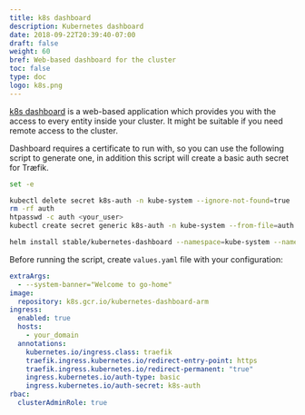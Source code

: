 ```yaml
---
title: k8s dashboard
description: Kubernetes dashboard
date: 2018-09-22T20:39:40-07:00
draft: false
weight: 60
bref: Web-based dashboard for the cluster
toc: false
type: doc
logo: k8s.png
---
```


[k8s dashboard](https://github.com/kubernetes/dashboard) is a web-based application which provides you with the access to every entity inside your cluster. It might be suitable if you need remote access to the cluster. 

Dashboard requires a certificate to run with, so you can use the following script to generate one, in addition this script will create a basic auth secret for Træfik. 

```bash
set -e 

kubectl delete secret k8s-auth -n kube-system --ignore-not-found=true
rm -rf auth
htpasswd -c auth <your_user>
kubectl create secret generic k8s-auth -n kube-system --from-file=auth

helm install stable/kubernetes-dashboard --namespace=kube-system --name k8s-dashboard --values=values.yaml
```

Before running the script, create `values.yaml` file with your configuration: 

```yaml
extraArgs:
  - --system-banner="Welcome to go-home"
image: 
  repository: k8s.gcr.io/kubernetes-dashboard-arm
ingress:
  enabled: true
  hosts: 
    - your_domain
  annotations:
    kubernetes.io/ingress.class: traefik
    traefik.ingress.kubernetes.io/redirect-entry-point: https
    traefik.ingress.kubernetes.io/redirect-permanent: "true"
    ingress.kubernetes.io/auth-type: basic
    ingress.kubernetes.io/auth-secret: k8s-auth
rbac:
  clusterAdminRole: true

```